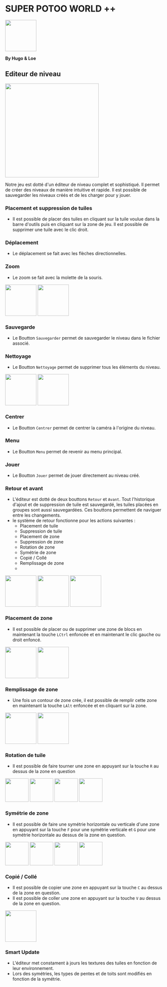 # SUPER POTOO WORLD ++
<img src="https://media.discordapp.net/attachments/738091114166222929/1116821326099927091/image.png?width=1067&height=600" height="100px">

**By Hugo & Loe**

## Editeur de niveau

<img src="https://cdn.discordapp.com/attachments/738091114166222929/1116823628726677514/image.png" height="300px">

Notre jeu est dotté d'un éditeur de niveau complet et sophistiqué. 
Il permet de créer des niveaux de manière intuitive et rapide. 
Il est possible de sauvegarder les niveaux créés et de les charger pour y jouer.

### Placement et suppression de tuiles
- Il est possible de placer des tuiles en cliquant sur la tuile voulue dans la barre d'outils puis en cliquant sur la zone de jeu. Il est possible de supprimer une tuile avec le clic droit.

### Déplacement
- Le déplacement se fait avec les flèches directionnelles.

### Zoom
- Le zoom se fait avec la molette de la souris.

<img src="https://cdn.discordapp.com/attachments/738091114166222929/1116823628726677514/image.png" height="100px">
<img src="https://cdn.discordapp.com/attachments/738091114166222929/1116824409165013213/image.png" height="100px">

### Sauvegarde
- Le Boutton `Sauvegarder` permet de sauvegarder le niveau dans le fichier associé.

### Nettoyage
- Le Boutton `Nettoyage` permet de supprimer tous les éléments du niveau.

<img src="https://cdn.discordapp.com/attachments/738091114166222929/1116823628726677514/image.png" height="100px">
<img src="https://cdn.discordapp.com/attachments/738091114166222929/1116824864548978688/image.png" height="100px">

### Centrer
- Le Boutton `Centrer` permet de centrer la caméra à l'origine du niveau.

### Menu 
- Le Boutton `Menu` permet de revenir au menu principal.

### Jouer
- Le Boutton `Jouer` permet de jouer directement au niveau créé.

### Retour et avant
- L'éditeur est dotté de deux bouttons `Retour` et `Avant`. Tout l'historique d'ajout et de suppression de 
tuile est sauvegardé, les tuiles placées en groupes sont aussi sauvegardées. Ces bouttons permettent de naviguer entre les changements.
- le système de retour fonctionne pour les actions suivantes :
    - Placement de tuile
    - Suppression de tuile
    - Placement de zone
    - Suppression de zone
    - Rotation de zone
    - Symétrie de zone
    - Copié / Collé
    - Remplissage de zone
    - 
<img src="https://cdn.discordapp.com/attachments/738091114166222929/1116827954962513930/image.png" height="100px">
<img src="https://cdn.discordapp.com/attachments/738091114166222929/1116828000932089937/image.png" height="100px">
<img src="https://cdn.discordapp.com/attachments/738091114166222929/1116828047912488980/image.png" height="100px">


### Placement de zone
- Il est possible de placer ou de supprimer une zone de blocs en maintenant la touche `LCtrl` enfoncée et en 
maintenant le clic gauche ou droit enfoncé.

<img src="https://cdn.discordapp.com/attachments/738091114166222929/1116828454571229184/image.png" height="100px">
<img src="https://cdn.discordapp.com/attachments/738091114166222929/1116828652215222405/image.png" height="100px">


### Remplissage de zone
- Une fois un contour de zone crée, il est possible de remplir cette zone en maintenant la touche `LAlt` enfoncée et en cliquant sur la zone.

<img src="https://cdn.discordapp.com/attachments/738091114166222929/1116828931832684656/image.png" height="100px">
<img src="https://cdn.discordapp.com/attachments/738091114166222929/1116828963805872231/image.png" height="100px">

### Rotation de tuile
- Il est possible de faire tourner une zone en appuyant sur la touche `R` au dessus de la zone en question

<img src="https://cdn.discordapp.com/attachments/738091114166222929/1116829293180366988/image.png" height="75px">
<img src="https://cdn.discordapp.com/attachments/738091114166222929/1116829332904620032/image.png" height="75px">
<img src="https://cdn.discordapp.com/attachments/738091114166222929/1116829380614819890/image.png" height="75px">
<img src="https://cdn.discordapp.com/attachments/738091114166222929/1116829412541878383/image.png" height="75px">


### Symétrie de zone
- Il est possible de faire une symétrie horizontale ou verticale d'une zone en appuyant sur la touche `F` pour une symétrie verticale et `G` pour une symétrie horizontale au dessus de la zone en question.

<img src="https://cdn.discordapp.com/attachments/738091114166222929/1116829975237099630/image.png" height="75px">
<img src="https://cdn.discordapp.com/attachments/738091114166222929/1116830016949465299/image.png" height="75px">
<img src="https://cdn.discordapp.com/attachments/738091114166222929/1116830131177132123/image.png" height="75px">
<img src="https://cdn.discordapp.com/attachments/738091114166222929/1116830185535324300/image.png" height="75px">

### Copié / Collé
- Il est possible de copier une zone en appuyant sur la touche `C` au dessus de la zone en question. 
- Il est possible de coller une zone en appuyant sur la touche `V` au dessus de la zone en question.

<img src="https://cdn.discordapp.com/attachments/738091114166222929/1116830185535324300/image.png" height="100px">

### Smart Update
- L'éditeur met constament à jours les textures des tuiles en fonction de leur environnement.
- Lors des symétries, les types de pentes et de toits sont modifiés en fonction de la symétrie.

